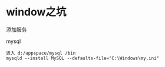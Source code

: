 # window之坑

添加服务

mysql 

```
进入 d:/appspace/mysql /bin
mysqld --install MySQL --defaults-file="C:\Windows\my.ini"
```



